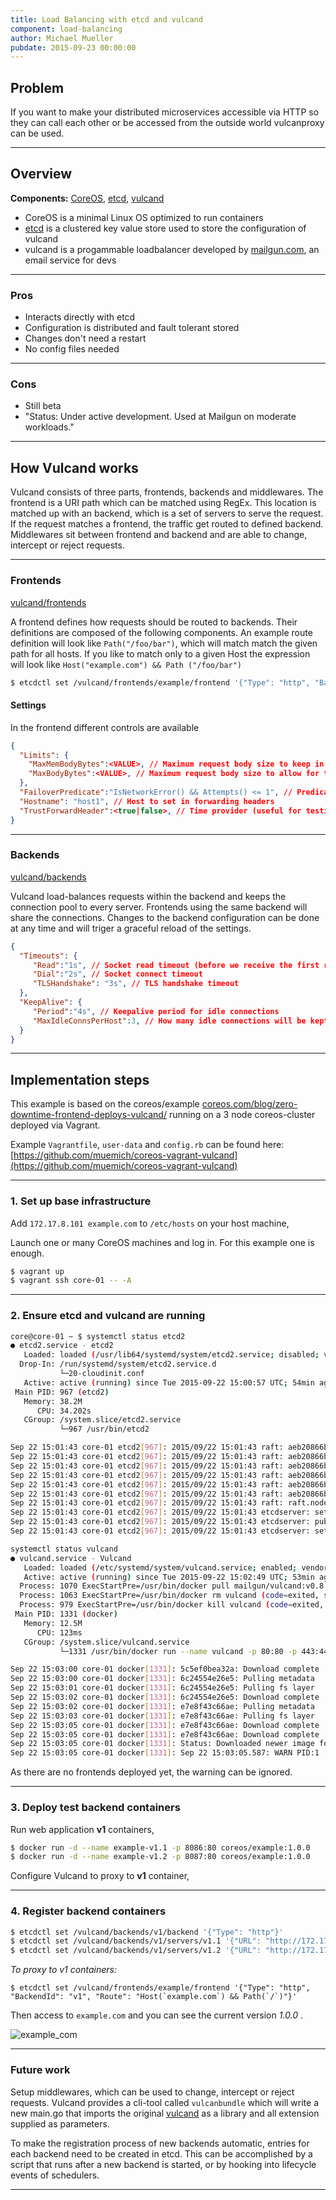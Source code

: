 ```yaml
---
title: Load Balancing with etcd and vulcand
component: load-balancing
author: Michael Mueller
pubdate: 2015-09-23 00:00:00
---
```


## Problem

If you want to make your distributed microservices accessible via HTTP so they can call each other or be accessed from the outside world vulcanproxy can be used.

---

## Overview

**Components:** [CoreOS](/tech/coreos/), [etcd](/tech/etcd/), [vulcand](/tech/vulcand/)

* CoreOS is a minimal Linux OS optimized to run containers
* [etcd](/tech/etcd/) is a clustered key value store used to store the configuration of vulcand
* vulcand is a progammable loadbalancer developed by [mailgun.com](https://www.mailgun.com/), an email service for devs


---

### Pros

- Interacts directly with etcd
- Configuration is distributed and fault tolerant stored
- Changes don't need a restart
- No config files needed

---

### Cons

- Still beta
- "Status: Under active development. Used at Mailgun on moderate workloads."

---

## How Vulcand works

Vulcand consists of three parts, frontends, backends and middlewares. The frontend is a URI path which can be matched using RegEx. This location is matched up with an backend, which is a set of servers to serve the request.
If the request matches a frontend, the traffic get routed to defined backend. Middlewares sit between frontend and backend and are able to change, intercept or reject requests.

---

### Frontends

[vulcand/frontends](https://docs.vulcand.io/proxy.html#frontends)

A frontend defines how requests should be routed to backends. Their definitions are composed of the following components. An example route definition will look like `Path("/foo/bar")`, which will match match the given path for all hosts. If you like to match only to a given Host the expression will look like `Host("example.com") && Path ("/foo/bar")`

```bash
$ etcdctl set /vulcand/frontends/example/frontend '{"Type": "http", "BackendId": "v1", "Route": "Host(`example.com`) && Path(`/`)"}'
```

#### Settings

In the frontend different controls are available

```json
{
  "Limits": {
    "MaxMemBodyBytes":<VALUE>, // Maximum request body size to keep in memory before buffering to disk
    "MaxBodyBytes":<VALUE>, // Maximum request body size to allow for this frontend
  },
  "FailoverPredicate":"IsNetworkError() && Attempts() <= 1", // Predicate that defines when requests are allowed to failover
  "Hostname": "host1", // Host to set in forwarding headers
  "TrustForwardHeader":<true|false>, // Time provider (useful for testing purposes)
}
```

---

### Backends

[vulcand/backends](https://docs.vulcand.io/proxy.html#backends-and-servers)

Vulcand load-balances requests within the backend and keeps the connection pool to every server. Frontends using the same backend will share the connections. Changes to the backend configuration can be done at any time and will triger a graceful reload of the settings.

```json
{
  "Timeouts": {
     "Read":"1s", // Socket read timeout (before we receive the first reply header)
     "Dial":"2s", // Socket connect timeout
     "TLSHandshake": "3s", // TLS handshake timeout
  },
  "KeepAlive": {
     "Period":"4s", // Keepalive period for idle connections
     "MaxIdleConnsPerHost":3, // How many idle connections will be kept per host
  }
}

```

---

## Implementation steps

This example is based on the coreos/example [coreos.com/blog/zero-downtime-frontend-deploys-vulcand/](https://coreos.com/blog/zero-downtime-frontend-deploys-vulcand/) running on a 3 node coreos-cluster deployed via Vagrant.

Example `Vagrantfile`, `user-data` and `config.rb` can be found here:
[https://github.com/muemich/coreos-vagrant-vulcand](https://github.com/muemich/coreos-vagrant-vulcand)

---

### 1. Set up base infrastructure

Add `172.17.8.101 example.com` to `/etc/hosts` on your host machine,


Launch one or many CoreOS machines and log in. For this example one is enough.

```bash
$ vagrant up
$ vagrant ssh core-01 -- -A
```
---

### 2. Ensure etcd and vulcand are running

```bash
core@core-01 ~ $ systemctl status etcd2
● etcd2.service - etcd2
   Loaded: loaded (/usr/lib64/systemd/system/etcd2.service; disabled; vendor preset: disabled)
  Drop-In: /run/systemd/system/etcd2.service.d
           └─20-cloudinit.conf
   Active: active (running) since Tue 2015-09-22 15:00:57 UTC; 54min ago
 Main PID: 967 (etcd2)
   Memory: 38.2M
      CPU: 34.202s
   CGroup: /system.slice/etcd2.service
           └─967 /usr/bin/etcd2

Sep 22 15:01:43 core-01 etcd2[967]: 2015/09/22 15:01:43 raft: aeb20866b279648e received vote from aeb20866b279648e at term 2
Sep 22 15:01:43 core-01 etcd2[967]: 2015/09/22 15:01:43 raft: aeb20866b279648e [logterm: 1, index: 3] sent vote request to 56da6d1265bdc9ed at term 2
Sep 22 15:01:43 core-01 etcd2[967]: 2015/09/22 15:01:43 raft: aeb20866b279648e [logterm: 1, index: 3] sent vote request to eefc97cb642769af at term 2
Sep 22 15:01:43 core-01 etcd2[967]: 2015/09/22 15:01:43 raft: aeb20866b279648e received vote from 56da6d1265bdc9ed at term 2
Sep 22 15:01:43 core-01 etcd2[967]: 2015/09/22 15:01:43 raft: aeb20866b279648e [q:2] has received 2 votes and 0 vote rejections
Sep 22 15:01:43 core-01 etcd2[967]: 2015/09/22 15:01:43 raft: aeb20866b279648e became leader at term 2
Sep 22 15:01:43 core-01 etcd2[967]: 2015/09/22 15:01:43 raft: raft.node: aeb20866b279648e elected leader aeb20866b279648e at term 2
Sep 22 15:01:43 core-01 etcd2[967]: 2015/09/22 15:01:43 etcdserver: setting up the initial cluster version to 2.1.0
Sep 22 15:01:43 core-01 etcd2[967]: 2015/09/22 15:01:43 etcdserver: published {Name:d7251d6864f0497294358cf18f811017 ClientURLs:[http://172.17.8.101:2379]} to cluster eba7d2dbe11be795
Sep 22 15:01:43 core-01 etcd2[967]: 2015/09/22 15:01:43 etcdserver: set the initial cluster version to 2.1.0
```

```bash
systemctl status vulcand
● vulcand.service - Vulcand
   Loaded: loaded (/etc/systemd/system/vulcand.service; enabled; vendor preset: disabled)
   Active: active (running) since Tue 2015-09-22 15:02:49 UTC; 53min ago
  Process: 1070 ExecStartPre=/usr/bin/docker pull mailgun/vulcand:v0.8.0-beta.3 (code=exited, status=0/SUCCESS)
  Process: 1063 ExecStartPre=/usr/bin/docker rm vulcand (code=exited, status=1/FAILURE)
  Process: 979 ExecStartPre=/usr/bin/docker kill vulcand (code=exited, status=1/FAILURE)
 Main PID: 1331 (docker)
   Memory: 12.5M
      CPU: 123ms
   CGroup: /system.slice/vulcand.service
           └─1331 /usr/bin/docker run --name vulcand -p 80:80 -p 443:443 -p 8182:8182 -p 8181:8181 mailgun/vulcand:v0.8.0-beta.2 /go/bin/vulcand -apiInterface=0.0.0.0 -interface=0.0.0.0 -etcd=http://<IP:4001>

Sep 22 15:03:00 core-01 docker[1331]: 5c5ef0bea32a: Download complete
Sep 22 15:03:00 core-01 docker[1331]: 6c24554e26e5: Pulling metadata
Sep 22 15:03:01 core-01 docker[1331]: 6c24554e26e5: Pulling fs layer
Sep 22 15:03:02 core-01 docker[1331]: 6c24554e26e5: Download complete
Sep 22 15:03:02 core-01 docker[1331]: e7e8f43c66ae: Pulling metadata
Sep 22 15:03:03 core-01 docker[1331]: e7e8f43c66ae: Pulling fs layer
Sep 22 15:03:05 core-01 docker[1331]: e7e8f43c66ae: Download complete
Sep 22 15:03:05 core-01 docker[1331]: e7e8f43c66ae: Download complete
Sep 22 15:03:05 core-01 docker[1331]: Status: Downloaded newer image for mailgun/vulcand:v0.8.0-beta.2
Sep 22 15:03:05 core-01 docker[1331]: Sep 22 15:03:05.587: WARN PID:1 [supervisor.go:349] No frontends found
```

As there are no frontends deployed yet, the warning can be ignored.

---

### 3. Deploy test backend containers

Run web application __v1__ containers,

```bash
$ docker run -d --name example-v1.1 -p 8086:80 coreos/example:1.0.0
$ docker run -d --name example-v1.2 -p 8087:80 coreos/example:1.0.0
```

Configure Vulcand to proxy to __v1__ container,

---

### 4. Register backend containers

```bash
$ etcdctl set /vulcand/backends/v1/backend '{"Type": "http"}'
$ etcdctl set /vulcand/backends/v1/servers/v1.1 '{"URL": "http://172.17.8.101:8086"}'
$ etcdctl set /vulcand/backends/v1/servers/v1.2 '{"URL": "http://172.17.8.101:8087"}'
```

*To proxy to v1 containers:*

```
$ etcdctl set /vulcand/frontends/example/frontend '{"Type": "http", "BackendId": "v1", "Route": "Host(`example.com`) && Path(`/`)"}'
```

Then access to `example.com` and you can see the current version _1.0.0_ .

![example_com](https://cloud.githubusercontent.com/assets/680124/9721329/a21893b0-55d3-11e5-88de-1b0c45394076.png)

---

### Future work

Setup middlewares, which can be used to change, intercept or reject requests. Vulcand provides a cli-tool called `vulcanbundle` which will write a new main.go that imports the original [vulcand](https://github.com/mailgun/vulcand)  as a library and all extension supplied as parameters.

To make the registration process of new backends automatic, entries for each backend need to be created in etcd. This can be accomplished by a script that runs after a new backend is started, or by hooking into lifecycle events of schedulers.

---
